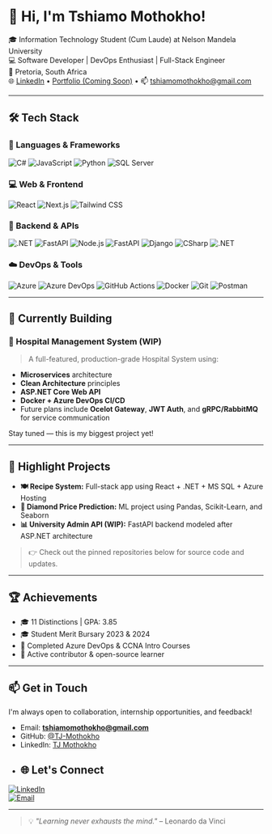 # 👋 Hi, I'm Tshiamo Mothokho!

🎓 Information Technology Student (Cum Laude) at Nelson Mandela University  
💻 Software Developer | DevOps Enthusiast | Full-Stack Engineer  
📍 Pretoria, South Africa  
🌐 [LinkedIn](https://linkedin.com/in/tj-mothokho) • [Portfolio (Coming Soon)](#) • 📫 tshiamomothokho@gmail.com

---

## 🛠 Tech Stack

### 🚀 Languages & Frameworks
![C#](https://img.shields.io/badge/C%23-239120?style=flat-square&logo=c-sharp&logoColor=white)
![JavaScript](https://img.shields.io/badge/JavaScript-F7DF1E?style=flat-square&logo=javascript&logoColor=black)
![Python](https://img.shields.io/badge/Python-3776AB?style=flat-square&logo=python&logoColor=white)
![SQL Server](https://img.shields.io/badge/SQL%20Server-CC2927?style=flat-square&logo=microsoft-sql-server&logoColor=white)

### 💻 Web & Frontend
![React](https://img.shields.io/badge/React-61DAFB?style=flat-square&logo=react&logoColor=black)
![Next.js](https://img.shields.io/badge/Next.js-000000?style=flat-square&logo=next.js&logoColor=white)
![Tailwind CSS](https://img.shields.io/badge/Tailwind-06B6D4?style=flat-square&logo=tailwind-css&logoColor=white)

### 🧱 Backend & APIs
![.NET](https://img.shields.io/badge/.NET-512BD4?style=flat-square&logo=dotnet&logoColor=white)
![FastAPI](https://img.shields.io/badge/FastAPI-009688?style=flat-square&logo=fastapi&logoColor=white)
![Node.js](https://img.shields.io/badge/Node.js-339933?style=flat-square&logo=node.js&logoColor=white)
![FastAPI](https://img.shields.io/badge/FastAPI-009688?style=flat-square&logo=fastapi&logoColor=white)
![Django](https://img.shields.io/badge/Django-092E20?style=flat-square&logo=django)
![CSharp](https://img.shields.io/badge/C%23-239120?style=flat-square&logo=c-sharp&logoColor=white)
![.NET](https://img.shields.io/badge/.NET-512BD4?style=flat-square&logo=dotnet&logoColor=white)

### ☁️ DevOps & Tools
![Azure](https://img.shields.io/badge/Azure-0078D4?style=flat-square&logo=microsoft-azure&logoColor=white)
![Azure DevOps](https://img.shields.io/badge/Azure%20DevOps-0078D7?style=flat-square&logo=azure-devops&logoColor=white)
![GitHub Actions](https://img.shields.io/badge/GitHub%20Actions-2088FF?style=flat-square&logo=github-actions&logoColor=white)
![Docker](https://img.shields.io/badge/Docker-2496ED?style=flat-square&logo=docker&logoColor=white)
![Git](https://img.shields.io/badge/Git-F05032?style=flat-square&logo=git&logoColor=white)
![Postman](https://img.shields.io/badge/Postman-FF6C37?style=flat-square&logo=postman&logoColor=white)

---

## 🚧 Currently Building

### 🏥 Hospital Management System (WIP)
> A full-featured, production-grade Hospital System using:
- **Microservices** architecture
- **Clean Architecture** principles
- **ASP.NET Core Web API**
- **Docker + Azure DevOps CI/CD**
- Future plans include **Ocelot Gateway**, **JWT Auth**, and **gRPC/RabbitMQ** for service communication

Stay tuned — this is my biggest project yet!

---

## 📂 Highlight Projects

- **🍽 Recipe System:** Full-stack app using React + .NET + MS SQL + Azure Hosting  
- **💎 Diamond Price Prediction:** ML project using Pandas, Scikit-Learn, and Seaborn  
- **📊 University Admin API (WIP):** FastAPI backend modeled after ASP.NET architecture

> 👉 Check out the pinned repositories below for source code and updates.

---

## 🏆 Achievements

- 🎓 11 Distinctions | GPA: 3.85  
- 🎓 Student Merit Bursary 2023 & 2024  
- 📜 Completed Azure DevOps & CCNA Intro Courses  
- 🏅 Active contributor & open-source learner

---

## 📫 Get in Touch

I'm always open to collaboration, internship opportunities, and feedback!

- Email: **tshiamomothokho@gmail.com**
- GitHub: [@TJ-Mothokho](https://github.com/TJ-Mothokho)
- LinkedIn: [TJ Mothokho](https://linkedin.com/in/tj-mothokho)
- ## 🌐 Let's Connect
[![LinkedIn](https://img.shields.io/badge/LinkedIn-blue?style=for-the-badge&logo=linkedin)](https://www.linkedin.com/in/tj-mothokho)  
[![Email](https://img.shields.io/badge/Email-D14836?style=for-the-badge&logo=gmail&logoColor=white)](mailto:tshiamomothokho@email.com)

---

> 💡 _"Learning never exhausts the mind."_ – Leonardo da Vinci
